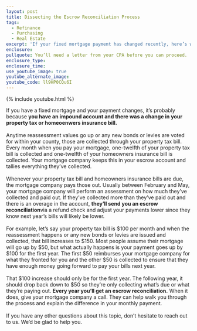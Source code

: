 ```yaml
---
layout: post
title: Dissecting the Escrow Reconciliation Process
tags:
  - Refinance
  - Purchasing
  - Real Estate
excerpt: 'If your fixed mortgage payment has changed recently, here’s why.'
enclosure:
pullquote: You’ll need a letter from your CPA before you can proceed.
enclosure_type:
enclosure_time:
use_youtube_image: true
youtube_alternate_image:
youtube_code: ll9HP0CQu6I
---
```



{% include youtube.html %}

If you have a fixed mortgage and your payment changes, it’s probably because **you have an impound account and there was a change in your property tax or homeoenwers insurance bill.**
<br>
<br>Anytime reassessment values go up or any new bonds or levies are voted for within your county, those are collected through your property tax bill. Every month when you pay your mortgage, one-twelfth of your property tax bill is collected and one-twelfth of your homeowners insurance bill is collected. Your mortgage company keeps this in your escrow account and tallies everything they’ve collected.
<br>
<br>Whenever your property tax bill and homeowners insurance bills are due, the mortgage company pays those out. Usually between February and May, your mortgage company will perform an assessment on how much they’ve collected and paid out. If they’ve collected more than they’ve paid out and there is an overage in the account, **they’ll send you an escrow reconciliation**via a refund check and adjust your payments lower since they know next year’s bills will likely be lower.
<br>
<br>For example, let’s say your property tax bill is $100 per month and when the reassessment happens or any new bonds or levies are issued and collected, that bill increases to $150. Most people assume their mortgage will go up by $50, but what actually happens is your payment goes up by $100 for the first year. The first $50 reimburses your mortgage company for what they fronted for you and the other $50 is collected to ensure that they have enough money going forward to pay your bills next year.
<br>
<br>That $100 increase should only be for the first year. The following year, it should drop back down to $50 so they’re only collecting what’s due or what they’re paying out. **Every year you’ll get an escrow reconciliation.** When it does, give your mortgage company a call. They can help walk you through the process and explain the difference in your monthly payment.
<br>
<br>If you have any other questions about this topic, don’t hesitate to reach out to us. We’d be glad to help you.